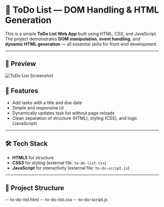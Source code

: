 # 📝 ToDo List — DOM Handling & HTML Generation

This is a simple **ToDo List Web App** built using HTML, CSS, and JavaScript. The project demonstrates **DOM manipulation**, **event handling**, and **dynamic HTML generation** — all essential skills for front-end development.

---

## 📸 Preview

![ToDo List Screenshot](screenshot.png)

## 🚀 Features

- Add tasks with a title and due date
- Simple and responsive UI
- Dynamically updates task list without page reloads
- Clean separation of structure (HTML), styling (CSS), and logic (JavaScript)

---

## 🛠️ Tech Stack

- **HTML5** for structure  
- **CSS3** for styling (external file: `to-do-list.css`)  
- **JavaScript** for interactivity (external file: `to-do-script.js`)

---

## 📂 Project Structure

-- to-do-list.html
-- to-do-list.css
-- to-do-script.js
